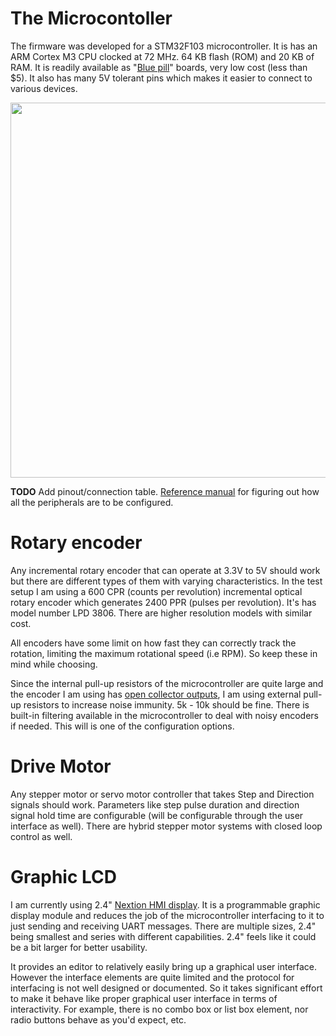 # The Microcontoller
The firmware was developed for a STM32F103 microcontroller. It is has an ARM Cortex
M3 CPU clocked at 72 MHz. 64 KB flash (ROM) and 20 KB of RAM. It is readily available as 
"[Blue pill](https://stm32-base.org/boards/STM32F103C8T6-Blue-Pill.html)" boards, 
very low cost (less than $5). It also has many 5V tolerant pins which makes it easier to
connect to various devices.

<img width=600 src=https://solovjov.net/reblag.dk/The-Generic-STM32F103-Pinout-Diagram.jpg />

**TODO** Add pinout/connection table.
[Reference manual](https://www.st.com/resource/en/reference_manual/cd00171190.pdf) for 
figuring out how all the peripherals are to be configured.

# Rotary encoder
Any incremental rotary encoder that can operate at 3.3V to 5V should work but there
are different types of them with varying characteristics. In the test setup I am using 
a 600 CPR (counts per revolution) incremental optical rotary encoder which generates 
2400 PPR (pulses per revolution). It's has model number LPD 3806. There are higher
resolution models with similar cost.

All encoders have some limit on how fast they can correctly track the rotation, limiting 
the maximum rotational speed (i.e RPM). So keep these in mind while choosing.

Since the internal pull-up resistors of the microcontroller are quite large and
the encoder I am using has [open collector outputs](https://en.wikipedia.org/wiki/Open_collector), 
I am using external pull-up resistors to increase noise immunity. 5k - 10k should 
be fine. There is built-in filtering available in the microcontroller to deal with
noisy encoders if needed. This will is one of the configuration options.

# Drive Motor
Any stepper motor or servo motor controller that takes Step and Direction signals
should work. Parameters like step pulse duration and direction signal hold time
are configurable (will be configurable through the user interface as well). There
are hybrid stepper motor systems with closed loop control as well.

# Graphic LCD
I am currently using 2.4" [Nextion HMI display](https://nextion.tech/). It is a 
programmable graphic display module and reduces the job of the microcontroller 
interfacing to it to just sending and receiving UART messages. There are multiple
sizes, 2.4" being smallest and series with different capabilities. 2.4" feels like
it could be a bit larger for better usability.
 
It provides an editor to relatively easily bring up a graphical user interface. 
However the interface elements are quite limited and the protocol for interfacing
is not well designed or documented. So it takes significant effort to make it 
behave like proper graphical user interface in terms of interactivity. For example,
there is no combo box or list box element, nor radio buttons behave as you'd expect, etc.
